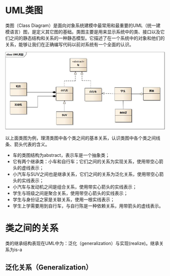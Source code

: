 # UML类图

类图（Class Diagram）是面向对象系统建模中最常用和最重要的UML（统一建模语言）图，是定义其它图的基础。类图主要是用来显示系统中的类、接口以及它们之间的静态结构和关系的一种静态模型。它描述了在一个系统中的对象和他们的关系，能够让我们在正确编写代码以前对系统有一个全面的认识。

![title](https://raw.githubusercontent.com/XQLong/Logging/master/gitnote/2019/07/09/1562658951130-1562658951136.png)

以上面类图为例，理清类图中各个类之间的基本关系，认识类图中各个类之间线条、箭头代表的含义。

- 车的类图结构为abstract，表示车是一个抽象类；
- 它有两个继承类：小车和自行车；它们之间的关系为实现关系，使用带空心箭头的虚线表示；
- 小汽车与SUV之间也是继承关系，它们之间的关系为泛化关系，使用带空心箭头的实线表示；
- 小汽车与发动机之间是组合关系，使用带实心箭头的实线表示；
- 学生与班级之间是聚合关系，使用带空心箭头的实线表示；
- 学生与身份证之家是关联关系，使用一根实线表示；
- 学生上学需要用到自行车，与自行陈是一种依赖关系，用带箭头的虚线表示。


# 类之间的关系

类的继承结构表现在UML中为：泛化（generalization）与实现(realize)。继承关系为is-a

## 泛化关系（Generalization）









